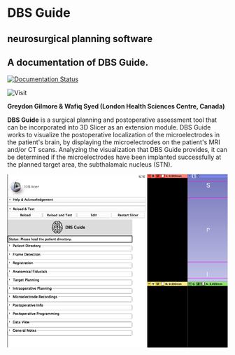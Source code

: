 # DBS Guide 
**neurosurgical planning software**
-----------------------------------------------
A documentation of DBS Guide. 
-----------------------------------------------
[![Documentation Status](https://readthedocs.org/projects/dbsguidedocs/badge/?version=latest)](https://dbsguidedocs.readthedocs.io/en/latest/?badge=latest)

![Visit](https://img.shields.io/badge/Visit-Website-informational?style=for-the-badge&logo=Read-the-Docs)

**Greydon Gilmore & Wafiq Syed (London Health Sciences Centre, Canada)**

**DBS Guide** is a surgical planning and postoperative assessment tool that can be incorporated into 3D Slicer as an extension module. DBS Guide works to visualize the postoperative localization of the microelectrodes in the patient's brain, by displaying the microelectrodes on the patient's MRI and/or CT scans. Analyzing the visualization that DBS Guide provides, it can be determined if the microelectrodes have been implanted successfully at the planned target area, the subthalamaic nucleus (STN).

![](Images/DBShome.png)



